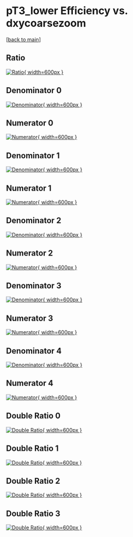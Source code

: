 # pT3_lower Efficiency vs. dxycoarsezoom

[[back to main](./)]



## Ratio

[![Ratio](../mtv/var/pT3_lower_vtr_11_-1_eff_dxycoarsezoom.png){ width=600px }](../mtv/var/pT3_lower_vtr_11_-1_eff_dxycoarsezoom.pdf)

## Denominator 0

[![Denominator](../mtv/den/pT3_lower_vtr_11_-1_eff_dxycoarsezoom_den0.png){ width=600px }](../mtv/den/pT3_lower_vtr_11_-1_eff_dxycoarsezoom_den0.pdf)

## Numerator 0

[![Numerator](../mtv/num/pT3_lower_vtr_11_-1_eff_dxycoarsezoom_num0.png){ width=600px }](../mtv/num/pT3_lower_vtr_11_-1_eff_dxycoarsezoom_num0.pdf)

## Denominator 1

[![Denominator](../mtv/den/pT3_lower_vtr_11_-1_eff_dxycoarsezoom_den1.png){ width=600px }](../mtv/den/pT3_lower_vtr_11_-1_eff_dxycoarsezoom_den1.pdf)

## Numerator 1

[![Numerator](../mtv/num/pT3_lower_vtr_11_-1_eff_dxycoarsezoom_num1.png){ width=600px }](../mtv/num/pT3_lower_vtr_11_-1_eff_dxycoarsezoom_num1.pdf)

## Denominator 2

[![Denominator](../mtv/den/pT3_lower_vtr_11_-1_eff_dxycoarsezoom_den2.png){ width=600px }](../mtv/den/pT3_lower_vtr_11_-1_eff_dxycoarsezoom_den2.pdf)

## Numerator 2

[![Numerator](../mtv/num/pT3_lower_vtr_11_-1_eff_dxycoarsezoom_num2.png){ width=600px }](../mtv/num/pT3_lower_vtr_11_-1_eff_dxycoarsezoom_num2.pdf)

## Denominator 3

[![Denominator](../mtv/den/pT3_lower_vtr_11_-1_eff_dxycoarsezoom_den3.png){ width=600px }](../mtv/den/pT3_lower_vtr_11_-1_eff_dxycoarsezoom_den3.pdf)

## Numerator 3

[![Numerator](../mtv/num/pT3_lower_vtr_11_-1_eff_dxycoarsezoom_num3.png){ width=600px }](../mtv/num/pT3_lower_vtr_11_-1_eff_dxycoarsezoom_num3.pdf)

## Denominator 4

[![Denominator](../mtv/den/pT3_lower_vtr_11_-1_eff_dxycoarsezoom_den4.png){ width=600px }](../mtv/den/pT3_lower_vtr_11_-1_eff_dxycoarsezoom_den4.pdf)

## Numerator 4

[![Numerator](../mtv/num/pT3_lower_vtr_11_-1_eff_dxycoarsezoom_num4.png){ width=600px }](../mtv/num/pT3_lower_vtr_11_-1_eff_dxycoarsezoom_num4.pdf)

## Double Ratio 0

[![Double Ratio](../mtv/ratio/pT3_lower_vtr_11_-1_eff_dxycoarsezoom_ratio0.png){ width=600px }](../mtv/ratio/pT3_lower_vtr_11_-1_eff_dxycoarsezoom_ratio0.pdf)

## Double Ratio 1

[![Double Ratio](../mtv/ratio/pT3_lower_vtr_11_-1_eff_dxycoarsezoom_ratio1.png){ width=600px }](../mtv/ratio/pT3_lower_vtr_11_-1_eff_dxycoarsezoom_ratio1.pdf)

## Double Ratio 2

[![Double Ratio](../mtv/ratio/pT3_lower_vtr_11_-1_eff_dxycoarsezoom_ratio2.png){ width=600px }](../mtv/ratio/pT3_lower_vtr_11_-1_eff_dxycoarsezoom_ratio2.pdf)

## Double Ratio 3

[![Double Ratio](../mtv/ratio/pT3_lower_vtr_11_-1_eff_dxycoarsezoom_ratio3.png){ width=600px }](../mtv/ratio/pT3_lower_vtr_11_-1_eff_dxycoarsezoom_ratio3.pdf)

